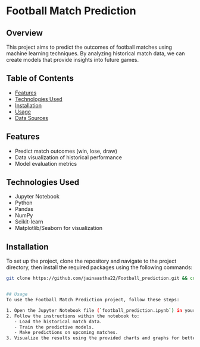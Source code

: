 # Football Match Prediction

## Overview
This project aims to predict the outcomes of football matches using machine learning techniques. By analyzing historical match data, we can create models that provide insights into future games.

## Table of Contents
- [Features](#features)
- [Technologies Used](#technologies-used)
- [Installation](#installation)
- [Usage](#usage)
- [Data Sources](#data-sources)

## Features
- Predict match outcomes (win, lose, draw)
- Data visualization of historical performance
- Model evaluation metrics

## Technologies Used
- Jupyter Notebook
- Python
- Pandas
- NumPy
- Scikit-learn
- Matplotlib/Seaborn for visualization

## Installation
To set up the project, clone the repository and navigate to the project directory, then install the required packages using the following commands:
```bash
git clone https://github.com/jainaastha22/Football_prediction.git && cd Football_prediction && pip install -r requirements.txt


## Usage
To use the Football Match Prediction project, follow these steps:

1. Open the Jupyter Notebook file (`football_prediction.ipynb`) in your preferred environment.
2. Follow the instructions within the notebook to:
   - Load the historical match data.
   - Train the predictive models.
   - Make predictions on upcoming matches.
3. Visualize the results using the provided charts and graphs for better insights.

